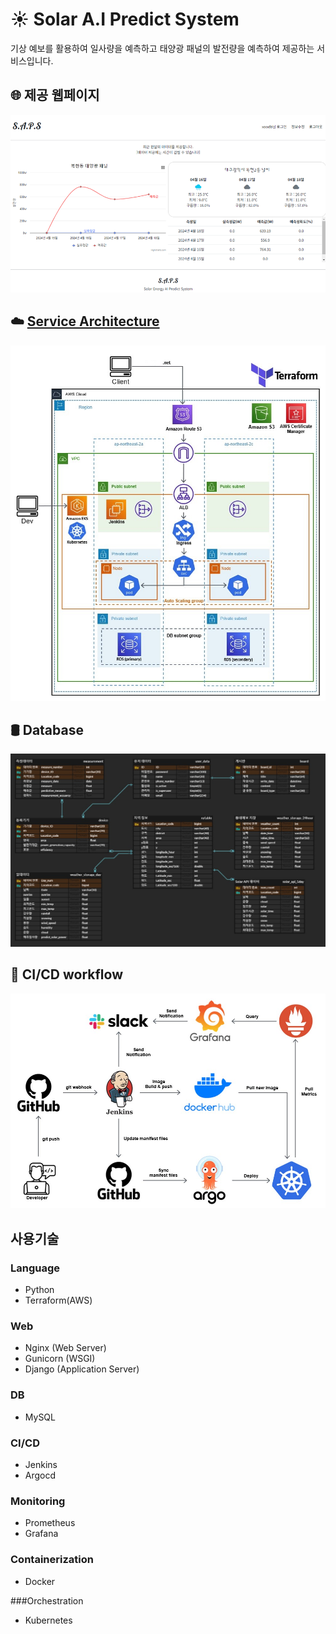 # ☀️ Solar A.I Predict System
기상 예보를 활용하여 일사량을 예측하고 태양광 패널의 발전량을 예측하여 제공하는 서비스입니다.

## 🌐 제공 웹페이지
<img src="web example.png"/>

## ☁️ [Service Architecture](https://github.com/xoodb/Solar-AI-Predict-Project/tree/main/terraform_file)
<img src="aws_architecture.jpg"/>

## 🛢 Database
<img src="Databaes_ERD.jpg"/>

## 🔁 CI/CD workflow
<img src="cicd architectuer.jpg"/>

## 사용기술
### Language
- Python
- Terraform(AWS)

### Web
- Nginx (Web Server)
- Gunicorn (WSGI)
- Django (Application Server)

### DB
- MySQL

### CI/CD
- Jenkins
- Argocd

### Monitoring
- Prometheus
- Grafana

### Containerization
- Docker

###Orchestration
- Kubernetes
